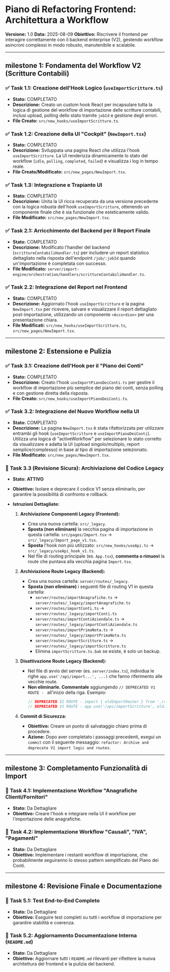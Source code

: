 # Piano di Refactoring Frontend: Architettura a Workflow

**Versione:** 1.0
**Data:** 2025-08-09
**Obiettivo:** Riscrivere il frontend per interagire correttamente con il backend enterprise (V2), gestendo workflow asincroni complessi in modo robusto, manutenibile e scalabile.

---

##  milestone 1: Fondamenta del Workflow V2 (Scritture Contabili)

### ✅ **Task 1.1: Creazione dell'Hook Logico (`useImportScritture.ts`)**
*   **Stato:** COMPLETATO
*   **Descrizione:** Creato un custom hook React per incapsulare tutta la logica di gestione del workflow di importazione delle scritture contabili, inclusi upload, polling dello stato tramite `jobId` e gestione degli errori.
*   **File Creato:** `src/new_hooks/useImportScritture.ts`.

### ✅ **Task 1.2: Creazione della UI "Cockpit" (`NewImport.tsx`)**
*   **Stato:** COMPLETATO
*   **Descrizione:** Sviluppata una pagina React che utilizza l'hook `useImportScritture`. La UI renderizza dinamicamente lo stato del workflow (`idle`, `polling`, `completed`, `failed`) e visualizza i log in tempo reale.
*   **File Creato/Modificato:** `src/new_pages/NewImport.tsx`.

### ✅ **Task 1.3: Integrazione e Trapianto UI**
*   **Stato:** COMPLETATO
*   **Descrizione:** Unita la UI ricca recuperata da una versione precedente con la logica robusta dell'hook `useImportScritture`, ottenendo un componente finale che è sia funzionale che esteticamente valido.
*   **File Modificato:** `src/new_pages/NewImport.tsx`.

### ✅ **Task 2.1: Arricchimento del Backend per il Report Finale**
*   **Stato:** COMPLETATO
*   **Descrizione:** Modificato l'handler del backend (`scrittureContabiliHandler.ts`) per includere un report statistico dettagliato nella risposta dell'endpoint `/job/:jobId` quando un'importazione è completata con successo.
*   **File Modificato:** `server/import-engine/orchestration/handlers/scrittureContabiliHandler.ts`.

### ✅ **Task 2.2: Integrazione del Report nel Frontend**
*   **Stato:** COMPLETATO
*   **Descrizione:** Aggiornato l'hook `useImportScritture` e la pagina `NewImport.tsx` per ricevere, salvare e visualizzare il report dettagliato post-importazione, utilizzando un componente `<Accordion>` per una presentazione chiara.
*   **File Modificati:** `src/new_hooks/useImportScritture.ts`, `src/new_pages/NewImport.tsx`.

---

## milestone 2: Estensione e Pulizia

### ✅ **Task 3.1: Creazione dell'Hook per il "Piano dei Conti"**
*   **Stato:** COMPLETATO
*   **Descrizione:** Creato l'hook `useImportPianoDeiConti.ts` per gestire il workflow di importazione più semplice del piano dei conti, senza polling e con gestione diretta della risposta.
*   **File Creato:** `src/new_hooks/useImportPianoDeiConti.ts`.

### ✅ **Task 3.2: Integrazione del Nuovo Workflow nella UI**
*   **Stato:** COMPLETATO
*   **Descrizione:** La pagina `NewImport.tsx` è stata rifattorizzata per utilizzare entrambi gli hook (`useImportScritture` e `useImportPianoDeiConti`). Utilizza una logica di "activeWorkflow" per selezionare lo stato corretto da visualizzare e adatta la UI (upload singolo/multiplo, report semplice/complesso) in base al tipo di importazione selezionato.
*   **File Modificato:** `src/new_pages/NewImport.tsx`.

### 🎯 **Task 3.3 (Revisione Sicura): Archiviazione del Codice Legacy**
*   **Stato:** **ATTIVO**
*   **Obiettivo:** Isolare e deprecare il codice V1 senza eliminarlo, per garantire la possibilità di confronto e rollback.
*   **Istruzioni Dettagliate:**

    1.  **Archiviazione Componenti Legacy (Frontend):**
        *   Crea una nuova cartella: `src/_legacy`.
        *   **Sposta (non eliminare)** la vecchia pagina di importazione in questa cartella: `src/pages/Import.tsx` → `src/_legacy/Import_page_v1.tsx`.
        *   **Sposta** l'hook non più utilizzato: `src/new_hooks/useApi.ts` → `src/_legacy/useApi_hook_v1.ts`.
        *   Nel file di routing principale (es. `App.tsx`), **commenta o rimuovi** la route che puntava alla vecchia pagina `Import.tsx`.

    2.  **Archiviazione Route Legacy (Backend):**
        *   Crea una nuova cartella: `server/routes/_legacy`.
        *   **Sposta (non eliminare)** i seguenti file di routing V1 in questa cartella:
            *   `server/routes/importAnagrafiche.ts` → `server/routes/_legacy/importAnagrafiche.ts`
            *   `server/routes/importConti.ts` → `server/routes/_legacy/importConti.ts`
            *   `server/routes/importContiAziendale.ts` → `server/routes/_legacy/importContiAziendale.ts`
            *   `server/routes/importPrimaNota.ts` → `server/routes/_legacy/importPrimaNota.ts`
            *   `server/routes/importScritture.ts` → `server/routes/_legacy/importScritture.ts`
            *   Elimina `importScritture.ts.bak` se esiste, è solo un backup.

    3.  **Disattivazione Route Legacy (Backend):**
        *   Nel file di avvio del server (es. `server/index.ts`), individua le righe `app.use('/api/import...', ...)` che fanno riferimento alle vecchie route.
        *   **Non eliminarle. Commentale** aggiungendo `// DEPRECATED V1 ROUTE - ` all'inizio della riga. Esempio:
            ```typescript
            // DEPRECATED V1 ROUTE - import { oldImportRouter } from './routes/importScritture';
            // DEPRECATED V1 ROUTE - app.use('/api/importScritture', oldImportRouter);
            ```

    4.  **Commit di Sicurezza:**
        *   **Obiettivo:** Creare un punto di salvataggio chiaro prima di procedere.
        *   **Azione:** Dopo aver completato i passaggi precedenti, esegui un `commit` con il seguente messaggio: `refactor: Archive and deprecate V1 import logic and routes`.

---

## milestone 3: Completamento Funzionalità di Import

### 🔲 **Task 4.1: Implementazione Workflow "Anagrafiche Clienti/Fornitori"**
*   **Stato:** Da Dettagliare
*   **Obiettivo:** Creare l'hook e integrare nella UI il workflow per l'importazione delle anagrafiche.

### 🔲 **Task 4.2: Implementazione Workflow "Causali", "IVA", "Pagamenti"**
*   **Stato:** Da Dettagliare
*   **Obiettivo:** Implementare i restanti workflow di importazione, che probabilmente seguiranno lo stesso pattern semplificato del Piano dei Conti.

---

## milestone 4: Revisione Finale e Documentazione

### 🔲 **Task 5.1: Test End-to-End Completo**
*   **Stato:** Da Dettagliare
*   **Obiettivo:** Eseguire test completi su tutti i workflow di importazione per garantire stabilità e coerenza.

### 🔲 **Task 5.2: Aggiornamento Documentazione Interna (`README.md`)**
*   **Stato:** Da Dettagliare
*   **Obiettivo:** Aggiornare tutti i `README.md` rilevanti per riflettere la nuova architettura del frontend e la pulizia del backend.